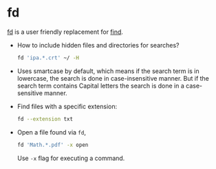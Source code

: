 # fd

[fd](https://github.com/sharkdp/fd) is a user friendly replacement for
[find](http://man7.org/linux/man-pages/man1/find.1.html).

- How to include hidden files and directories for searches?

  ```sh
  fd 'ipa.*.crt' ~/ -H
  ```
  
- Uses smartcase by default, which means if the search term is in lowercase,
  the search is done in case-insensitive manner. But if the search term contains
  Capital letters the search is done in a case-sensitive manner.


- Find files with a specific extension:

  ```sh
  fd --extension txt
  ```

- Open a file found via `fd`,

  ```sh
  fd 'Math.*.pdf' -x open
  ```
  
  Use `-x` flag for executing a command.
